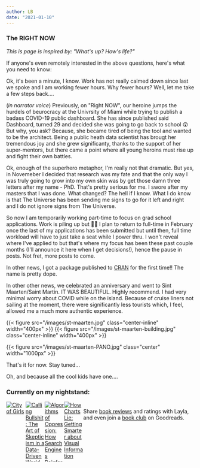 ```yaml
---
author: LB
date: "2021-01-10"
---
```


### The RIGHT NOW

*This is page is inspired by: "What's up? How's life?"*

If anyone's even remotely interested in the above questions, here's what you need to know:

Ok, it's been a minute, I know. Work has not really calmed down since last we spoke and I am working fewer hours. Why fewer hours? Well, let me take a few steps back....

(*in narrator voice*) Previously, on "Right NOW", our heroine jumps the  hurdels of beurocracy at the Univrsity of Miami while trying to publish a badass COVID-19 public dashboard. She has since published said Dashboard, turned 29 and decided she was going to go back to school 😲 But why, you ask? Because, she became tired of being the tool and wanted to be the architect. Being a public heath data scientist has brougt her tremendous joy and she grew significanty, thanks to the support of her super-mentors, but there came a point where all young heroins must rise up and fight their own battles.

Ok, enough of the superhero metaphor, I'm really not that dramatic. But yes, in Novemeber I decided that research was my fate and that the only way I was truly going to grow into my own skin was by get those damn three letters after my name - PhD. That's pretty serious for me. I swore after my masters that I was done. What changed? The hell if I know. What I do know is that The Universe has been sending me signs to go for it left and right and I do not ignore signs from The Universe. 

So now I am temporarily working part-time to focus on grad school applications. Work is piling up but 🤷‍♀️ I plan to return to full-time in February once the last of my applications has been submitted but until then, full time workload will have to just take a seat while I power thru. I won't reveal where I've applied to but that's where my focus has been these past couple months (I'll announce it here when I get decisions!), hence the pause in posts. Not fret, more posts to come.

In other news, I got a package published to [CRAN](https://ctn-0094.github.io/DOPE/) for the first time!! The name is pretty dope.

In other other news, we celebrated an anniversary and went to Sint Maarten/Saint Martin. IT WAS BEAUTIFUL. Highly recommend. I had very minimal worry about COVID while on the island. Because of cruise liners not sailing at the moment, there were significantly less tourists which, I feel, allowed me a much more authentic experience. 

{{< figure src="/images/st-maarten.jpg" class="center-inline" width="400px" >}} {{< figure src="/images/st-maarten-building.jpg" class="center-inline" width="400px" >}}

{{< figure src="/images/st-maarten-PANO.jpg" class="center" width="1000px" >}} 

That's it for now. Stay tuned...

Oh, and because all the cool kids have one....

<style type="text/css" media="screen">
    .gr_grid_container {
        width: 500px;
        display: flex;
        /* customize grid container div here. eg: width: 500px; */
    }
    
    .gr_grid_book_container {
        /* customize book cover container div here */
        float: left;
        width: 98px;
        height: 160px;
        padding: 0px 0px;
        overflow: hidden;
    }
</style>
<div id="gr_grid_widget_1600127326">
    <!-- Show static html as a placeholder in case js is not enabled - javascript include will override this if things work -->
    <h3>
        <a style="text-decoration: none;" rel="nofollow" href="https://www.goodreads.com/review/list/121450152-layla?shelf=currently-reading&utm_medium=api&utm_source=grid_widget">Currently on my nightstand:</a>
    </h3>
    <div class="gr_grid_container">
        <div class="gr_grid_book_container">
            <a title="City of Girls" rel="nofollow" href="https://www.goodreads.com/book/show/51918871-city-of-girls"><img alt="City of Girls" border="0" src="https://i.gr-assets.com/images/S/compressed.photo.goodreads.com/books/1583203648l/51918871._SX98_.jpg" /></a>
        </div>
        <div class="gr_grid_book_container">
            <a title="Calling Bullshit: The Art of Skepticism in a Data-Driven World" rel="nofollow" href="https://www.goodreads.com/book/show/48889983-calling-bullshit"><img alt="Calling Bullshit: The Art of Skepticism in a Data-Driven World" border="0" src="https://i.gr-assets.com/images/S/compressed.photo.goodreads.com/books/1592246867l/48889983._SX98_.jpg" /></a>
        </div>
        <div class="gr_grid_book_container">
            <a title="Algorithms of Oppression: How Search Engines Reinforce Racism" rel="nofollow" href="https://www.goodreads.com/book/show/34762552-algorithms-of-oppression"><img alt="Algorithms of Oppression: How Search Engines Reinforce Racism" border="0" src="https://i.gr-assets.com/images/S/compressed.photo.goodreads.com/books/1492944248l/34762552._SX98_.jpg" /></a>
        </div>
        <div class="gr_grid_book_container">
            <a title="How Charts Lie: Getting Smarter about Visual Information" rel="nofollow" href="https://www.goodreads.com/book/show/43726576-how-charts-lie"><img alt="How Charts Lie: Getting Smarter about Visual Information" border="0" src="https://i.gr-assets.com/images/S/compressed.photo.goodreads.com/books/1563764604l/43726576._SX98_.jpg" /></a>
        </div>
        <noscript><br/>Share <a rel="nofollow" href="/">book reviews</a> and ratings with Layla, and even join a <a rel="nofollow" href="/group">book club</a> on Goodreads.</noscript>
    </div>

</div>
<script src="https://www.goodreads.com/review/grid_widget/121450152.Currently%20on%20my%20nightstand:?cover_size=medium&hide_link=true&hide_title=&num_books=20&order=a&shelf=currently-reading&sort=date_added&widget_id=1600127326" type="text/javascript"
    charset="utf-8">
</script>
